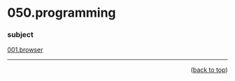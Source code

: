 <a name="topage"></a>

# 050.programming

### subject

[001.browser](https://github.com/koskasmail/dojotoolkit/tree/main/050.programming/001.browser)

-----

<p align="right">(<a href="#topage">back to top</a>)</p>
<br/>
<br/>

